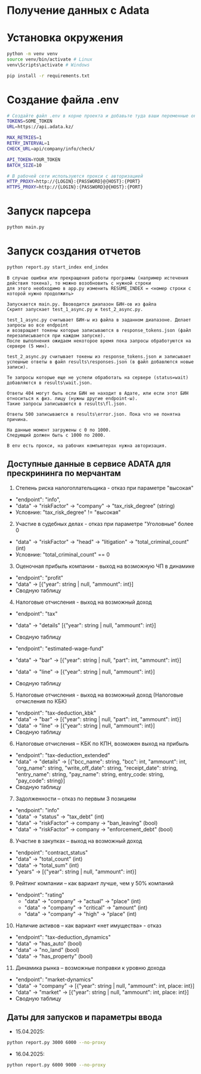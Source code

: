 # Получение данных с Adata

# Установка окружения
```bash
python -m venv venv
source venv/bin/activate # Linux
venv\Scripts\activate # Windows

pip install -r requirements.txt
```
# Создание файла .env
```bash
# Создайте файл .env в корне проекта и добавьте туда ваши переменные окружения
TOKENS=SOME_TOKEN
URL=https://api.adata.kz/

MAX_RETRIES=1
RETRY_INTERVAL=1
CHECK_URL=api/company/info/check/

API_TOKEN=YOUR_TOKEN
BATCH_SIZE=10

# В рабочей сети используются прокси с авторизацией
HTTP_PROXY=http://{LOGIN}:{PASSWORD}@{HOST}:{PORT}
HTTPS_PROXY=http://{LOGIN}:{PASSWORD}@{HOST}:{PORT}
```

# Запуск парсера
```bash
python main.py
```

# Запуск создания отчетов
```bash
python report.py start_index end_index
```

```text
В случае ошибки или прекращения работы программы (например истечения действия токена), то можно возобновить с нужной строки
для этого необходимо в app.py изменить RESUME_INDEX = <номер строки с которой нужно продолжить>
```

```text
Запускается main.py. Ввоводится диапазон БИН-ов из файла
Скрипт запускает test_1_async.py и test_2_async.py.

test_1_async.py считывает БИН-ы из файла в заданном диапазоне. Делает запросы во все endpoint
и возвращает токены которые записываются в response_tokens.json (файл перезаписывается при каждом запуске).
После выполнения ожидаем некоторое время пока запросы обработуются на сервере (5 мин).

test_2_async.py считывает токены из response_tokens.json и записывает успешные ответы в файл results\responses.json (в файл добавлются новые записи).

Те запросы которые еще не успели обработать на сервере (status=wait) добавляются в results\wait.json.

Ответы 404 могут быть если БИН не находит в Адате, или если этот БИН относиться к физ. лицу (нужны другие endpoint-ы).
Такие запросы записываются в results\fl.json.

Ответы 500 записываются в results\error.json. Пока что не понятна причина.

На данные момент загружены с 0 по 1000.
Следующий должен быть с 1000 по 2000.
```

```text
В env есть прокси, на рабочих компьютерах нужна авторизация.
```

## Доступные данные в сервиcе ADATA для прескрининга по мерчантам

1. Степень риска налогоплательщика - отказ при параметре "высокая" 
  * "endpoint": "info",
  * "data" -> "riskFactor" -> "company" -> "tax_risk_degree" (string)
  * Условние: "tax_risk_degree" != "высокая"

2. Участие в судебных делах - отказ при параметре "Уголовные" более 0
  * "data" -> "riskFactor" -> "head" -> "litigation" -> "total_criminal_count" (int)
  * Условние: "total_criminal_count" == 0

3. Оценочная прибыль компании - выход на возможную ЧП в динамике
  * "endpoint": "profit"
  * "data" -> [{"year": string | null, "ammount": int}]
  * Сводную таблицу

4. Налоговые отчисления - выход на возможный доход
  * "endpoint": "tax"
  * "data" -> "details" [{"year": string | null, "ammount": int}]
  * Сводную таблицу

  * "endpoint": "estimated-wage-fund"
  * "data" -> "bar" -> [{"year": string | null, "part": int, "ammount": int}]
  * "data" -> "line" -> [{"year": string | null, "ammount": int}]
  * Сводную таблицу

5. Налоговые отчисления - выход на возможный доход (Налоговые отчисления по КБК)
  * "endpoint": "tax-deduction_kbk"
  * "data" -> "bar" -> [{"year": string | null, "part": int, "ammount": int}]
  * "data" -> "line" -> [{"year": string | null, "ammount": int}]
  * Сводную таблицу

6. Налоговые отчисления – КБК по КПН, возможен выход на прибыль
  * "endpoint": "tax-deduction_extended"
  * "data" -> "details" -> [{"bcc_name": string, "bcc": int, "ammount": int, "org_name": string, "write_off_date": string, "receipt_date": string, "entry_name": string, "pay_name": string, entry_code: string, "pay_code": string}]
  * Сводную таблицу

7. Задолженности – отказ по первым 3 позициям
  * "endpoint": "info"
  * "data" -> "status" -> "tax_debt" (int)
  * "data" -> "riskFactor" -> company -> "ban_leaving" (bool)
  * "data" -> "riskFactor" -> company -> "enforcement_debt" (bool)

8. Участие в закупках – выход на возможный доход
  * "endpoint": "contract_status"
  * "data" -> "total_count" (int)
  * "data" -> "total_sum" (int)
  * "years" -> [{"year": string | null, "ammount": int}]

9. Рейтинг компании – как вариант лучше, чем у 50% компаний
  * "endpoint": "rating"
    * "data" -> "company" -> "actual" -> "place" (int)
    * "data" -> "company" -> "critical" -> "amount" (int)
    * "data" -> "company" -> "high" -> "place" (int)

10. Наличие активов – как вариант «нет имущества» - отказ
  * "endpoint": "tax-deduction_dynamics"
  * "data" -> "has_auto" (bool)
  * "data" -> "no_land" (bool)
  * "data" -> "has_property" (bool)

11. Динамика рынка – возможные поправки к уровню дохода
  * "endpoint": "market-dynamics"
  * "data" -> "company" -> [{"year": string | null, "ammount": int, place: int}]
  * "data" -> "market" -> [{"year": string | null, "ammount": int, place: int}]
  * Сводную таблицу

## Даты для запусков и параметры ввода
  
  * 15.04.2025:
```bash
python report.py 3000 6000 --no-proxy
```
  * 16.04.2025:
```bash
python report.py 6000 9000 --no-proxy
```
